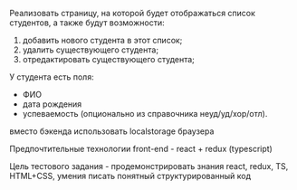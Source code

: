 Реализовать страницу, на которой будет отображаться список студентов, а также будут возможности:

1. добавить нового студента в этот список;
2. удалить существующего студента;
3. отредактировать существующего студента;

У студента есть поля:
- ФИО
- дата рождения
- успеваемость (опционально из справочника неуд/уд/хор/отл).

вместо бэкенда использовать localstorage браузера

Предпочтительные технологии
front-end - react + redux (typescript)

Цель тестового задания - продемонстрировать знания react, redux, TS, HTML+CSS, умения писать понятный структурированный код